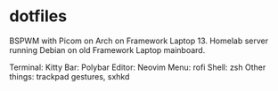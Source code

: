 # dotfiles
BSPWM with Picom on Arch on Framework Laptop 13.
Homelab server running Debian on old Framework Laptop mainboard.

Terminal: Kitty
Bar: Polybar
Editor: Neovim
Menu: rofi
Shell: zsh
Other things: trackpad gestures, sxhkd
